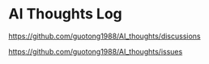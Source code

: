 # AI Thoughts Log

https://github.com/guotong1988/AI_thoughts/discussions

https://github.com/guotong1988/AI_thoughts/issues
